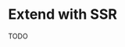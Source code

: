 # Extend with SSR

<!--
# SDK

https://github.com/The-Code-Monkey/PaperCMS/tree/main/packages/db
https://github.com/hipdev/turbo-inefable/tree/main/packages/db

# Prisma

https://github.com/djobbo/corehalla/tree/master/packages/db
https://github.com/ocodista/trampar-de-casa/tree/main/packages/db
https://github.com/jakubczarnowski/t3-turbo-template/tree/main/packages/db
https://github.com/jaeseokk/dokkebi-admin/tree/main/packages/db

# Drizzle

https://github.com/thedoomshine/doodleblab/tree/main/packages/db
https://github.com/JBPORTALS/quick-transit-repo/tree/main/packages/db

# SSR

https://github.com/inabagumi/shinju-date/blob/main/apps/batch/lib/supabase.ts
https://github.com/wpcodevo/nextjs14-supabase-ssr-authentication
https://github.com/nermalcat69/supabase-ssr-starter
https://github.com/stasopolsky/nextjs14-supabase-ssr-authentication
-->

TODO
